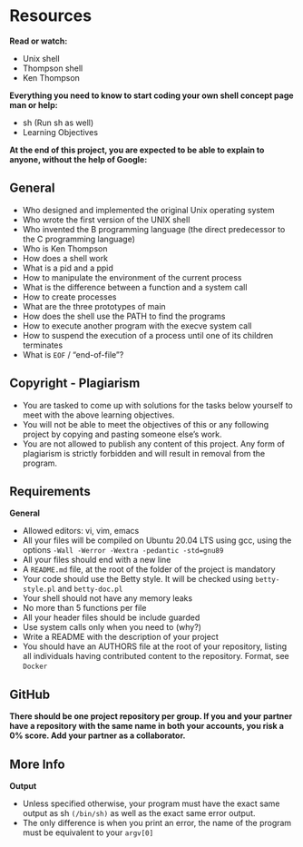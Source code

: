 # Resources

**Read or watch:**

* Unix shell
* Thompson shell
* Ken Thompson

**Everything you need to know to start coding your own shell concept page
man or help:**

* sh (Run sh as well)
* Learning Objectives

**At the end of this project, you are expected to be able to explain to anyone, without the help of Google:**

## General

* Who designed and implemented the original Unix operating system
* Who wrote the first version of the UNIX shell
* Who invented the B programming language (the direct predecessor to the C programming language)
* Who is Ken Thompson
* How does a shell work
* What is a pid and a ppid
* How to manipulate the environment of the current process
* What is the difference between a function and a system call
* How to create processes
* What are the three prototypes of main
* How does the shell use the PATH to find the programs
* How to execute another program with the execve system call
* How to suspend the execution of a process until one of its children terminates
* What is ```EOF``` / “end-of-file”?
## Copyright - Plagiarism
* You are tasked to come up with solutions for the tasks below yourself to meet with the above learning objectives.
* You will not be able to meet the objectives of this or any following project by copying and pasting someone else’s work.
* You are not allowed to publish any content of this project.
Any form of plagiarism is strictly forbidden and will result in removal from the program.
## Requirements
**General**
* Allowed editors: vi, vim, emacs
* All your files will be compiled on Ubuntu 20.04 LTS using gcc, using the options ```-Wall -Werror -Wextra -pedantic -std=gnu89```
* All your files should end with a new line
* A ```README.md``` file, at the root of the folder of the project is mandatory
* Your code should use the Betty style. It will be checked using ```betty-style.pl``` and ```betty-doc.pl```
* Your shell should not have any memory leaks
* No more than 5 functions per file
* All your header files should be include guarded
* Use system calls only when you need to (why?)
* Write a README with the description of your project
* You should have an AUTHORS file at the root of your repository, listing all individuals having contributed content to the repository. Format, see ```Docker```

## GitHub
**There should be one project repository per group. If you and your partner have a repository with the same name in both your accounts, you risk a 0% score. Add your partner as a collaborator.**

## More Info
**Output**
* Unless specified otherwise, your program must have the exact same output as sh ```(/bin/sh)``` as well as the exact same error output.
* The only difference is when you print an error, the name of the program must be equivalent to your ```argv[0]```
